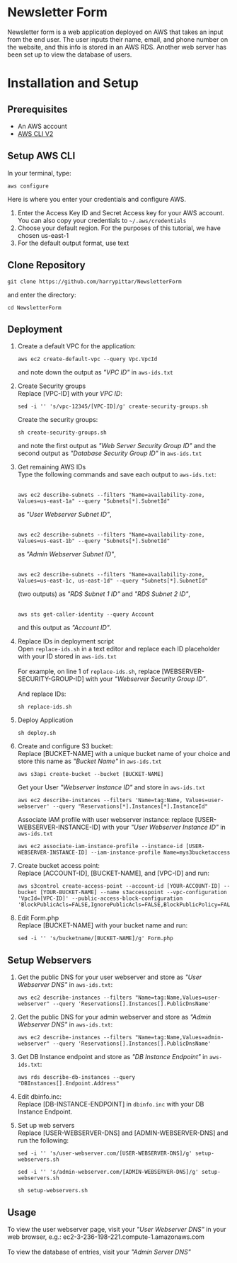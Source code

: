 # Newsletter Form
Newsletter form is a web application deployed on AWS that takes an input from the end user. The user inputs their name, email, and phone number on the website, and this info is stored in an AWS RDS. Another web server has been set up to view the database of users.

# Installation and Setup
## Prerequisites
* An AWS account
* [AWS CLI V2](https://docs.aws.amazon.com/cli/latest/userguide/install-cliv2.html)

## Setup AWS CLI
In your terminal, type:
```
aws configure
```
Here is where you enter your credentials and configure AWS. 
1. Enter the Access Key ID and Secret Access key for your AWS account. You can also copy your credentials to `~/.aws/credentials`
2. Choose your default region. For the purposes of this tutorial, we have chosen us-east-1
3. For the default output format, use text

## Clone Repository
```
git clone https://github.com/harrypittar/NewsletterForm
```
and enter the directory:
```
cd NewsletterForm
```  

## Deployment
1. Create a default VPC for the application:
    ``` 
    aws ec2 create-default-vpc --query Vpc.VpcId
     ```

    and note down the output as *"VPC ID"* in `aws-ids.txt`

2. Create Security groups  
    Replace [VPC-ID] with your *VPC ID*:
    ```
    sed -i '' 's/vpc-12345/[VPC-ID]/g' create-security-groups.sh
    ```
    Create the security groups:
    ```
    sh create-security-groups.sh
    ```
    and note the first output as *"Web Server Security Group ID"* and the second output as *"Database Security Group ID"* in `aws-ids.txt`

3. Get remaining AWS IDs  
    Type the following commands and save each output to `aws-ids.txt`:
    <br><br>
    ```
    aws ec2 describe-subnets --filters "Name=availability-zone, Values=us-east-1a" --query "Subnets[*].SubnetId"
    ```
    as *"User Webserver Subnet ID"*,<br><br>

    ```
    aws ec2 describe-subnets --filters "Name=availability-zone, Values=us-east-1b" --query "Subnets[*].SubnetId"
    ```
    as *"Admin Webserver Subnet ID"*,<br><br>

    ```
    aws ec2 describe-subnets --filters "Name=availability-zone, Values=us-east-1c, us-east-1d" --query "Subnets[*].SubnetId"
    ```
    (two outputs) as *"RDS Subnet 1 ID"* and *"RDS Subnet 2 ID"*,<br><br>
    ```
    aws sts get-caller-identity --query Account 
    ```
    and this output as *"Account ID"*.


4. Replace IDs in deployment script  
    Open `replace-ids.sh` in a text editor and replace each ID placeholder with your ID stored in `aws-ids.txt`<br><br>
    For example, on line 1 of `replace-ids.sh`, replace [WEBSERVER-SECURITY-GROUP-ID] with your *"Webserver Security Group ID"*.   
    <br>
    And replace IDs:
    ```
    sh replace-ids.sh
    ```
5. Deploy Application
    ```
    sh deploy.sh
    ```
6. Create and configure S3 bucket:  
    Replace [BUCKET-NAME] with a unique bucket name of your choice and store this name as *"Bucket Name"* in `aws-ids.txt`
    ```
    aws s3api create-bucket --bucket [BUCKET-NAME]
    ```
    Get your User *"Webserver Instance ID"* and store in `aws-ids.txt`  
    ```
    aws ec2 describe-instances --filters 'Name=tag:Name, Values=user-webserver' --query "Reservations[*].Instances[*].InstanceId"
    ```
    Associate IAM profile with user webserver instance: replace [USER-WEBSERVER-INSTANCE-ID] with your *"User Webserver Instance ID"* in `aws-ids.txt`
    ```
    aws ec2 associate-iam-instance-profile --instance-id [USER-WEBSERVER-INSTANCE-ID] --iam-instance-profile Name=mys3bucketaccess
    ```
7. Create bucket access point:  
    Replace [ACCOUNT-ID], [BUCKET-NAME], and [VPC-ID] and run:
    ```
    aws s3control create-access-point --account-id [YOUR-ACCOUNT-ID] --bucket [YOUR-BUCKET-NAME] --name s3accesspoint --vpc-configuration 'VpcId=[VPC-ID]' --public-access-block-configuration 'BlockPublicAcls=FALSE,IgnorePublicAcls=FALSE,BlockPublicPolicy=FALSE,RestrictPublicBuckets=FALSE'
    ```
8. Edit Form.php  
    Replace [BUCKET-NAME] with your bucket name and run: 
    ```
    sed -i '' 's/bucketname/[BUCKET-NAME]/g' Form.php
    ```


## Setup Webservers
1. Get the public DNS for your user webserver and store as *"User Webserver DNS"* in `aws-ids.txt`:
    ```
    aws ec2 describe-instances --filters "Name=tag:Name,Values=user-webserver" --query 'Reservations[].Instances[].PublicDnsName'
    ```
2. Get the public DNS for your admin webserver and store as *"Admin Webserver DNS"* in `aws-ids.txt`:  
    ```
    aws ec2 describe-instances --filters "Name=tag:Name,Values=admin-webserver" --query 'Reservations[].Instances[].PublicDnsName'
    ```
3. Get DB Instance endpoint and store as *"DB Instance Endpoint"* in `aws-ids.txt`:  

    ```
    aws rds describe-db-instances --query "DBInstances[].Endpoint.Address"
    ```
4. Edit dbinfo.inc:  
    Replace [DB-INSTANCE-ENDPOINT] in `dbinfo.inc` with your DB Instance Endpoint.
5. Set up web servers  
    Replace [USER-WEBSERVER-DNS] and [ADMIN-WEBSERVER-DNS] and run the following:
    ```
    sed -i '' 's/user-webserver.com/[USER-WEBSERVER-DNS]/g' setup-webservers.sh
    ```
    ```
    sed -i '' 's/admin-webserver.com/[ADMIN-WEBSERVER-DNS]/g' setup-webservers.sh
    ```
    ```
    sh setup-webservers.sh
    ```

## Usage
To view the user webserver page, visit your *"User Webserver DNS"* in your web browser, e.g.: ec2-3-236-198-221.compute-1.amazonaws.com <br><br>
To view the database of entries, visit your *"Admin Server DNS"*
